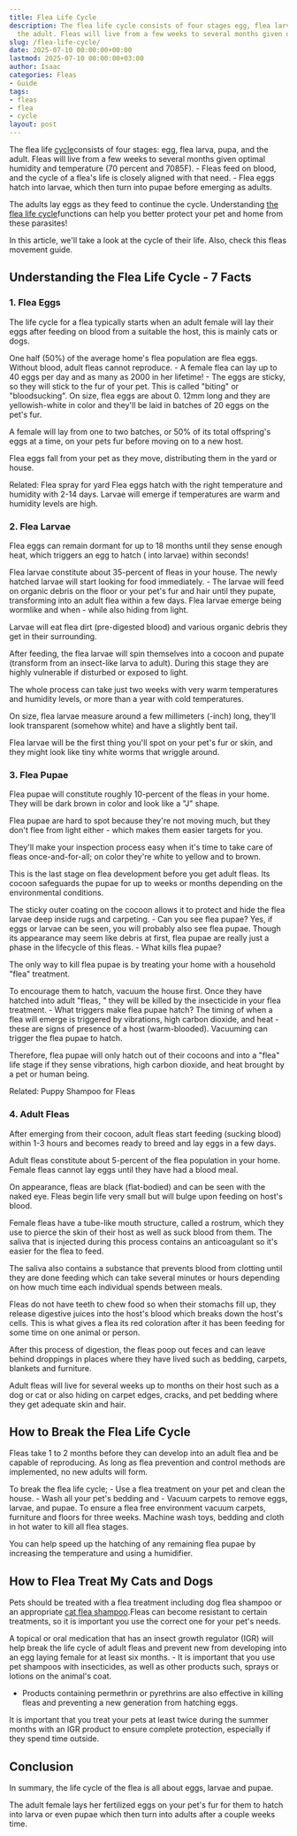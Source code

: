```yaml
---
title: Flea Life Cycle
description: The flea life cycle consists of four stages egg, flea larva, pupa, and
  the adult. Fleas will live from a few weeks to several months given optimal humidity...
slug: /flea-life-cycle/
date: 2025-07-10 00:00:00+00:00
lastmod: 2025-07-10 00:00:00+03:00
author: Isaac
categories: Fleas
- Guide
tags:
- fleas
- flea
- cycle
layout: post
---
```

The flea life [cycle](https://pestpolicy.com/how-long-does-it-take-to-break-the-flea-life-cycle/)consists of four stages: egg, flea larva, pupa, and the adult. Fleas will live from a few weeks to several months given optimal humidity and temperature (70 percent and 7085F). - Fleas feed on blood, and the cycle of a flea's life is closely aligned with that need. - Flea eggs hatch into larvae, which then turn into pupae before emerging as adults.

The adults lay eggs as they feed to continue the cycle. Understanding [the flea life cycle](https://pestpolicy.com/how-long-does-it-take-to-break-the-flea-life-cycle/)functions can help you better protect your pet and home from these parasites!

In this article, we'll take a look at the cycle of their life. Also, check this fleas movement guide.

##  Understanding the Flea Life Cycle - 7 Facts

###  1. Flea Eggs

The life cycle for a flea typically starts when an adult female will lay their eggs after feeding on blood from a suitable the host, this is mainly cats or dogs.

One half (50%) of the average home's flea population are flea eggs. Without blood, adult fleas cannot reproduce. - A female flea can lay up to 40 eggs per day and as many as 2000 in her lifetime! - The eggs are sticky, so they will stick to the fur of your pet. This is called "biting" or "bloodsucking". On size, flea eggs are about 0. 12mm long and they are yellowish-white in color and they'll be laid in batches of 20 eggs on the pet's fur.

A female will lay from one to two batches, or 50% of its total offspring's eggs at a time, on your pets fur before moving on to a new host.

Flea eggs fall from your pet as they move, distributing them in the yard or house.

Related: Flea spray for yard Flea eggs hatch with the right temperature and humidity with 2-14 days. Larvae will emerge if temperatures are warm and humidity levels are high.

###  2. Flea Larvae

Flea eggs can remain dormant for up to 18 months until they sense enough heat, which triggers an egg to hatch ( into larvae) within seconds!

Flea larvae constitute about 35-percent of fleas in your house. The newly hatched larvae will start looking for food immediately. - The larvae will feed on organic debris on the floor or your pet's fur and hair until they pupate, transforming into an adult flea within a few days. Flea larvae emerge being wormlike and when - while also hiding from light.

Larvae will eat flea dirt (pre-digested blood) and various organic debris they get in their surrounding.

After feeding, the flea larvae will spin themselves into a cocoon and pupate (transform from an insect-like larva to adult). During this stage they are highly vulnerable if disturbed or exposed to light.

The whole process can take just two weeks with very warm temperatures and humidity levels, or more than a year with cold temperatures.

On size, flea larvae measure around a few millimeters (-inch) long, they'll look transparent (somehow white) and have a slightly bent tail.

Flea larvae will be the first thing you'll spot on your pet's fur or skin, and they might look like tiny white worms that wriggle around.

###  3. Flea Pupae

Flea pupae will constitute roughly 10-percent of the fleas in your home. They will be dark brown in color and look like a "J" shape.

Flea pupae are hard to spot because they're not moving much, but they don't flee from light either - which makes them easier targets for you.

They'll make your inspection process easy when it's time to take care of fleas once-and-for-all; on color they're white to yellow and to brown.

This is the last stage on flea development before you get adult fleas. Its cocoon safeguards the pupae for up to weeks or months depending on the environmental conditions.

The sticky outer coating on the cocoon allows it to protect and hide the flea larvae deep inside rugs and carpeting. - Can you see flea pupae? Yes, if eggs or larvae can be seen, you will probably also see flea pupae. Though its appearance may seem like debris at first, flea pupae are really just a phase in the lifecycle of this fleas. - What kills flea pupae?

The only way to kill flea pupae is by treating your home with a household "flea" treatment.

To encourage them to hatch, vacuum the house first. Once they have hatched into adult "fleas, " they will be killed by the insecticide in your flea treatment. - What triggers make flea pupae hatch? The timing of when a flea will emerge is triggered by vibrations, high carbon dioxide, and heat - these are signs of presence of a host (warm-blooded). Vacuuming can trigger the flea pupae to hatch.

Therefore, flea pupae will only hatch out of their cocoons and into a "flea" life stage if they sense vibrations, high carbon dioxide, and heat brought by a pet or human being.

Related: Puppy Shampoo for Fleas

###  4. Adult Fleas

After emerging from their cocoon, adult fleas start feeding (sucking blood) within 1-3 hours and becomes ready to breed and lay eggs in a few days.

Adult fleas constitute about 5-percent of the flea population in your home. Female fleas cannot lay eggs until they have had a blood meal.

On appearance, fleas are black (flat-bodied) and can be seen with the naked eye. Fleas begin life very small but will bulge upon feeding on host's blood.

Female fleas have a tube-like mouth structure, called a rostrum, which they use to pierce the skin of their host as well as suck blood from them. The saliva that is injected during this process contains an anticoagulant so it's easier for the flea to feed.

The saliva also contains a substance that prevents blood from clotting until they are done feeding which can take several minutes or hours depending on how much time each individual spends between meals.

Fleas do not have teeth to chew food so when their stomachs fill up, they release digestive juices into the host's blood which breaks down the host's cells. This is what gives a flea its red coloration after it has been feeding for some time on one animal or person.

After this process of digestion, the fleas poop out feces and can leave behind droppings in places where they have lived such as bedding, carpets, blankets and furniture.

Adult fleas will live for several weeks up to months on their host such as a dog or cat or also hiding on carpet edges, cracks, and pet bedding where they get adequate skin and hair.

##  How to Break the Flea Life Cycle

Fleas take 1 to 2 months before they can develop into an adult flea and be capable of reproducing. As long as flea prevention and control methods are implemented, no new adults will form.

To break the flea life cycle; - Use a flea treatment on your pet and clean the house. - Wash all your pet's bedding and - Vacuum carpets to remove eggs, larvae, and pupae. To ensure a flea free environment vacuum carpets, furniture and floors for three weeks. Machine wash toys, bedding and cloth in hot water to kill all flea stages.

You can help speed up the hatching of any remaining flea pupae by increasing the temperature and using a humidifier.

##  How to Flea Treat My Cats and Dogs

Pets should be treated with a flea treatment including dog flea shampoo or an appropriate [cat flea shampoo](https://pestpolicy.com/best-flea-shampoo-for-cats/).Fleas can become resistant to certain treatments, so it is important you use the correct one for your pet's needs.

A topical or oral medication that has an insect growth regulator (IGR) will help break the life cycle of adult fleas and prevent new from developing into an egg laying female for at least six months. - It is important that you use pet shampoos with insecticides, as well as other products such, sprays or lotions on the animal's coat.

- Products containing permethrin or pyrethrins are also effective in killing fleas and preventing a new generation from hatching eggs.

It is important that you treat your pets at least twice during the summer months with an IGR product to ensure complete protection, especially if they spend time outside.

##  Conclusion

In summary, the life cycle of the flea is all about eggs, larvae and pupae.

The adult female lays her fertilized eggs on your pet's fur for them to hatch into larva or even pupae which then turn into adults after a couple weeks time.